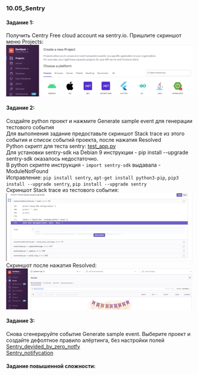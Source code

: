 ### 10.05_Sentry </br>
#### Задание 1: </br>
Получить Centry Free cloud account на sentry.io. Пришлите скриншот меню Projects: </br>
![Sentry_project](https://github.com/murzinvit/screen/blob/769e3bdaf33b56111059a86a9600074bd8df2b95/Sentry_project.jpg) </br>
#### Задание 2: </br>
Создайте python проект и нажмите Generate sample event для генерации тестового события </br>
Для выполнения задание предоставьте скриншот Stack trace из этого события и список событий проекта, после нажатия Resolved </br>
Python скрипт для теста sentry: [test_app.py](https://github.com/murzinvit/10.05_Sentry/blob/135f53e99bb1f29ff6e29b05f4a048aedf18cfae/py_project/test_app.py) </br>
Для установки sentry-sdk на Debian 9 инструкции - pip install --upgrade sentry-sdk оказалось недостаточно. </br> 
В python скрипте инструкция - `import sentry-sdk` выдавала - ModuleNotFound </br>
Исправление: `pip install sentry`, `apt-get install python3-pip`, `pip3 install --upgrade sentry`, `pip install --upgrade sentry` </br>
Cкриншот Stack trace из тестового события: </br>
![Sentry_stack_trace](https://github.com/murzinvit/screen/blob/eb44556374aedda99f79af5103d282a45dbce100/Sentry_stack_trace.jpg) </br>
Cкриншот после нажатия Resolved: </br>
![Sentry_after_sample_error](https://github.com/murzinvit/screen/blob/f20eec07acd6a835ec78e682bd5a522b6393303d/Sentry_after_sample_error.jpg) </br>

#### Задание 3: </br>
Снова сгенерируйте событие Generate sample event. Выберите проект и создайте дефолтное правило алёртинга, без настройки полей </br>
[Sentry_devided_by_zero_notfy](https://github.com/murzinvit/screen/blob/5bbff30a939d57cdf02a9a584fbc1d77d5a86a19/Sentry_devided_by_zero_notfy.png) </br>
[Sentry_notifycation](https://github.com/murzinvit/screen/blob/2f034ab92daa05eadc5439f1ee44b5998c97e3aa/Sentry_notifycation.jpg) </br>
#### Задание повышенной сложности: </br>

